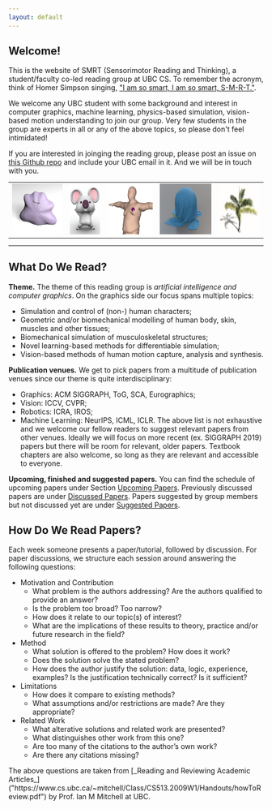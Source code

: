 ```yaml
---
layout: default
---
```


## Welcome!

This is the website of SMRT (Sensorimotor Reading and Thinking), a student/faculty co-led reading group at UBC CS. To remember the acronym, think of Homer Simpson singing, ["I am so smart, I am so smart, S-M-R-T."](http://www.youtube.com/watch?v=DhrfhjLd9e4).

We welcome any UBC student with some background and interest in computer graphics, machine learning, physics-based simulation, vision-based motion understanding to join our group. Very few students in the group are experts in all or any of the above topics, so please don't feel intimidated!

If you are interested in joinging the reading group, please post an issue on [this Github repo]("https://github.com/ericchen321/ai4d/issues") and include your UBC email in it. And we will be in touch with you.

<table width="100%" border="0" cellspacing="0" cellpadding="0">
  <tr>
  <td><img style="height: 100px" src="assets/pics/flubber.png"></td>
  <td><img style="height: 100px" src="assets/pics/coala.png"></td>
  <td><img style="height: 100px" src="assets/pics/man_boob.png"></td>
  <td><img style="height: 100px" src="assets/pics/ball_cloth.png"></td>
  <td><img style="height: 100px" src="assets/pics/plant.png"></td>
  </tr>
</table>

---------------

## What Do We Read?

**Theme.** The theme of this reading group is _artificial intelligence and computer graphics_.
On the graphics side our focus spans multiple topics:
* Simulation and control of (non-) human characters;
* Geometric and/or biomechanical modelling of human body, skin, muscles and other tissues;
* Biomechanical simulation of musculoskeletal structures;
* Novel learning-based methods for differentiable simulation;
* Vision-based methods of human motion capture, analysis and synthesis.

**Publication venues.** We get to pick papers from a multitude of publication venues since our theme is quite interdisciplinary:
* Graphics: ACM SIGGRAPH, ToG, SCA, Eurographics;
* Vision: ICCV, CVPR;
* Robotics: ICRA, IROS;
* Machine Learning: NeurIPS, ICML, ICLR.
The above list is not exhaustive and we welcome our fellow readers to suggest relevant papers from other venues. Ideally we will focus on more recent (ex. SIGGRAPH 2019) papers but there will be room for relevant, older papers. Textbook chapters are also welcome, so long as they are relevant and accessible to everyone.

**Upcoming, finished and suggested papers.** You can find the schedule of upcoming papers under Section [Upcoming Papers](papers_upcoming.md). Previously discussed papers are under [Discussed Papers](papers_discussed.md). Papers suggested by group members but not discussed yet are under [Suggested Papers](papers_suggested.md).


## How Do We Read Papers?
Each week someone presents a paper/tutorial, followed by discussion. For paper discussions, we structure each session around answering the following questions:
<ul>
    <li>Motivation and Contribution
      <ul>
          <li>What problem is the authors addressing? Are the authors qualified to provide an answer?</li>
          <li>Is the problem too broad? Too narrow?</li>
          <li>How does it relate to our topic(s) of interest?</li>
          <li>What are the implications of these results to theory, practice
            and/or future research in the field? </li>
      </ul>
    </li>
    <li>Method
      <ul>
        <li>What solution is offered to the problem? How does it work?</li>
        <li>Does the solution solve the stated problem?</li>
        <li>How does the author justify the solution: data, logic, experience,
          examples? Is the justification technically correct? Is it sufficient?</li>
      </ul>
    </li>
    <li>Limitations
      <ul>
        <li>How does it compare to existing methods? </li>
        <li>What assumptions and/or restrictions are made? Are they appropriate?</li>
      </ul>
    </li>
    <li>Related Work
      <ul>
        <li>What alterative solutions and related work are presented?</li>
        <li>What distinguishes other work from this one?</li>
        <li>Are too many of the citations to the author’s own work?</li>
        <li>Are there any citations missing?</li>
      </ul>
    </li>
</ul>
The above questions are taken from [_Reading and Reviewing Academic Articles_]("https://www.cs.ubc.ca/~mitchell/Class/CS513.2009W1/Handouts/howToReview.pdf") by Prof. Ian M Mitchell at UBC.
